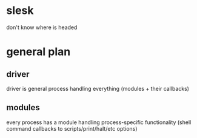 # slesk
don't know where is headed
# general plan
## driver
driver is general process handling everything (modules + their callbacks)
## modules
every process has a module handling process-specific functionality (shell command callbacks to scripts/print/halt/etc options)
